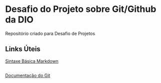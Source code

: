 # Desafio do Projeto sobre Git/Github da DIO
Repositório criado para Desafio de Projetos
## Links Úteis
[Sintaxe Básica Markdown](https://www.markdownguide.org/basic-syntax)

## 
[Documentação do Git](https://git-scm.com/docs)

